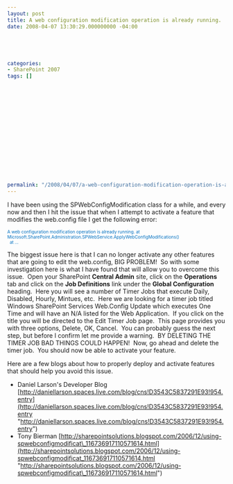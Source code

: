```yaml
---
layout: post
title: A web configuration modification operation is already running.
date: 2008-04-07 13:30:29.000000000 -04:00





categories:
- SharePoint 2007
tags: []

  
  
  
  
  
  
  
  
  

  
  
  
  
  
permalink: "/2008/04/07/a-web-configuration-modification-operation-is-already-running/"
---
```

I have been using the SPWebConfigModification class for a while, and every now and then I hit the issue that when I attempt to activate a feature that modifies the web.config file I get the following error:

<font color="#0070c0"><font size="1">A web configuration modification operation is already running. at Microsoft.SharePoint.Administration.SPWebService.ApplyWebConfigModifications()<br>  at ...</font> </font>

The biggest issue here is that I can no longer activate any other features that are going to edit the web.config, BIG PROBLEM!&nbsp; So with some investigation here is what I have found that will allow you to overcome this issue.&nbsp; Open your SharePoint **Central Admin** site, click on the **Operations** tab and click on the **Job Definitions** link under the **Global Configuration** heading.&nbsp; Here you will see a number of Timer Jobs that execute Daily, Disabled, Hourly, Mintues, etc.&nbsp; Here we are looking for a timer job titled Windows SharePoint Services Web.Config Update which executes One Time and will have an N/A listed for the Web Application.&nbsp; If you click on the title you will be directed to the Edit Timer Job page.&nbsp; This page provides you with three options, Delete, OK, Cancel.&nbsp; You can probably guess the next step, but before I confirm let me provide a warning.&nbsp; BY DELETING THE TIMER JOB BAD THINGS COULD HAPPEN!&nbsp; Now, go ahead and delete the timer job.&nbsp; You should now be able to activate your feature.

Here are a few blogs about how to properly deploy and activate features that should help you avoid this issue.

- Daniel Larson's Developer Blog [http://daniellarson.spaces.live.com/blog/cns!D3543C5837291E93!954.entry](http://daniellarson.spaces.live.com/blog/cns!D3543C5837291E93!954.entry "http://daniellarson.spaces.live.com/blog/cns!D3543C5837291E93!954.entry")
- Tony Bierman [http://sharepointsolutions.blogspot.com/2006/12/using-spwebconfigmodificat\_116736917110571614.html](http://sharepointsolutions.blogspot.com/2006/12/using-spwebconfigmodificat_116736917110571614.html "http://sharepointsolutions.blogspot.com/2006/12/using-spwebconfigmodificat\_116736917110571614.html")


